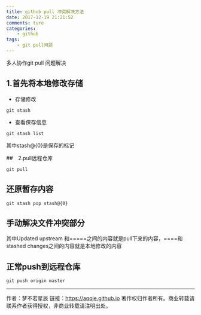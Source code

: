 ```yaml
---
title: github pull 冲突解决方法
date: 2017-12-19 21:21:52
comments: ture
categories:
	- github
tags:
	- git pull问题
---
```



多人协作git pull 问题解决

<!-- more -->

## 1.首先将本地修改存储

- 存储修改

```
git stash
```

- 查看保存信息

```
git stash list

```

其中stash@{0}是保存的标记

##　2.pull远程仓库

```
git pull
```

## 还原暂存内容


```
git stash pop stash@{0}

```

## 手动解决文件冲突部分


其中Updated upstream 和=====之间的内容就是pull下来的内容，====和stashed changes之间的内容就是本地修改的内容


## 正常push到远程仓库

```
git push origin master

```


--------------------------------------------------------------

作者：梦不若星辰
链接：https://aqqje.github.io
著作权归作者所有。商业转载请联系作者获得授权，非商业转载请注明出处。
